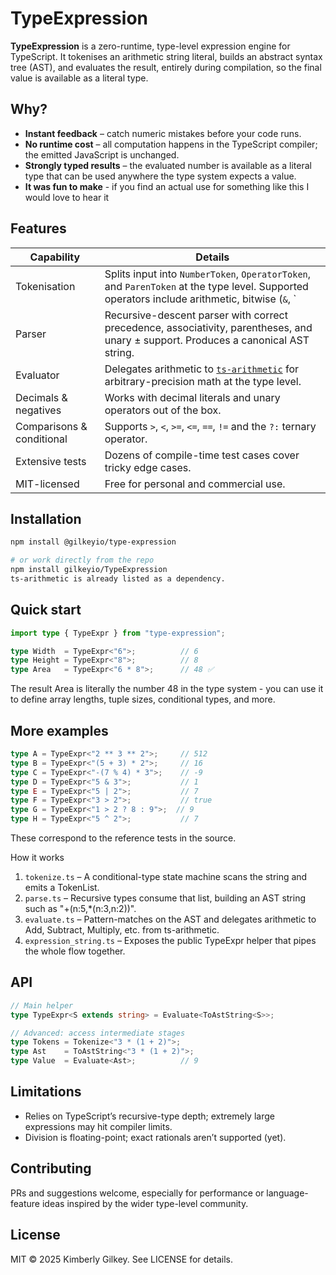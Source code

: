 # TypeExpression

**TypeExpression** is a zero-runtime, type-level expression engine for TypeScript. It tokenises an arithmetic string literal, builds an abstract syntax tree (AST), and evaluates the result, entirely during compilation, so the final value is available as a literal type.

## Why?

- **Instant feedback** – catch numeric mistakes before your code runs.  
- **No runtime cost** – all computation happens in the TypeScript compiler; the emitted JavaScript is unchanged.  
- **Strongly typed results** – the evaluated number is available as a literal type that can be used anywhere the type system expects a value.
- **It was fun to make** - if you find an actual use for something like this I would love to hear it

## Features

| Capability | Details |
|------------|---------|
| Tokenisation | Splits input into `NumberToken`, `OperatorToken`, and `ParenToken` at the type level. Supported operators include arithmetic, bitwise (`&`, `|`, `^`), comparison, and ternary tokens. |
| Parser | Recursive-descent parser with correct precedence, associativity, parentheses, and unary ± support. Produces a canonical AST string. |
| Evaluator | Delegates arithmetic to [`ts-arithmetic`](https://github.com/arielhs/ts-arithmetic) for arbitrary-precision math at the type level. |
| Decimals & negatives | Works with decimal literals and unary operators out of the box. |
| Comparisons & conditional | Supports `>`, `<`, `>=`, `<=`, `==`, `!=` and the `?:` ternary operator. |
| Extensive tests | Dozens of compile-time test cases cover tricky edge cases. |
| MIT-licensed | Free for personal and commercial use. |

## Installation

```bash
npm install @gilkeyio/type-expression

# or work directly from the repo
npm install gilkeyio/TypeExpression
ts-arithmetic is already listed as a dependency.
```

## Quick start

```typescript
import type { TypeExpr } from "type-expression";

type Width  = TypeExpr<"6">;          // 6
type Height = TypeExpr<"8">;          // 8
type Area   = TypeExpr<"6 * 8">;      // 48 ✅

```
The result Area is literally the number 48 in the type system - you can use it to define array lengths, tuple sizes, conditional types, and more.

## More examples

```typescript
type A = TypeExpr<"2 ** 3 ** 2">;     // 512
type B = TypeExpr<"(5 + 3) * 2">;     // 16
type C = TypeExpr<"-(7 % 4) * 3">;    // -9
type D = TypeExpr<"5 & 3">;           // 1
type E = TypeExpr<"5 | 2">;           // 7
type F = TypeExpr<"3 > 2">;           // true
type G = TypeExpr<"1 > 2 ? 8 : 9">;  // 9
type H = TypeExpr<"5 ^ 2">;           // 7
```

These correspond to the reference tests in the source.

How it works
1.	`tokenize.ts` –  A conditional-type state machine scans the string and emits a TokenList.
2.	`parse.ts` –  Recursive types consume that list, building an AST string such as "+(n:5,*(n:3,n:2))".
3.	`evaluate.ts` –  Pattern-matches on the AST and delegates arithmetic to Add, Subtract, Multiply, etc. from ts-arithmetic.
4.	`expression_string.ts` –  Exposes the public TypeExpr<expr> helper that pipes the whole flow together.

## API

```typescript
// Main helper
type TypeExpr<S extends string> = Evaluate<ToAstString<S>>;

// Advanced: access intermediate stages
type Tokens = Tokenize<"3 * (1 + 2)">;
type Ast    = ToAstString<"3 * (1 + 2)">;
type Value  = Evaluate<Ast>;          // 9
```

## Limitations
- Relies on TypeScript’s recursive-type depth; extremely large expressions may hit compiler limits.
- Division is floating-point; exact rationals aren’t supported (yet).

## Contributing

PRs and suggestions welcome, especially for performance or language-feature ideas inspired by the wider type-level community.

## License

MIT © 2025 Kimberly Gilkey. See LICENSE for details.
